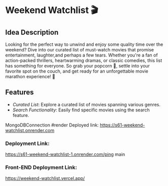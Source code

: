 # Weekend Watchlist 🎬

## Idea Description
Looking for the perfect way to unwind and enjoy some quality time over the weekend? Dive into our curated list of must-watch movies that promise entertainment, laughter,and perhaps a few tears. Whether you're a fan of action-packed thrillers, heartwarming dramas, or classic comedies, this list has something for everyone. So grab your popcorn 🍿, settle into your favorite spot on the couch, and get ready for an unforgettable movie marathon experience! 🎥

## Features
- *Curated List*: Explore a curated list of movies spanning various genres.
- *Search Functionality*: Easily find specific movies using the search feature.

 MongoDBConnection
#render Deployed link: https://s61-weekend-watchlist.onrender.com

### Deployment Link:
https://s61-weekend-watchlist-1.onrender.com/ping
main

### Front-END Deployment Link: 
https://weekend-watchlist.vercel.app/
